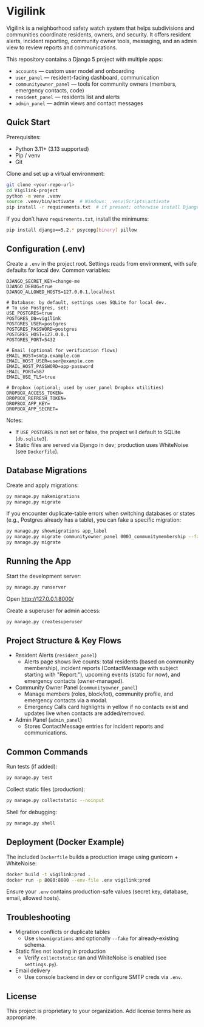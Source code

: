 # Vigilink

Vigilink is a neighborhood safety watch system that helps subdivisions and communities coordinate residents, owners, and security. It offers resident alerts, incident reporting, community owner tools, messaging, and an admin view to review reports and communications.

This repository contains a Django 5 project with multiple apps:

- `accounts` — custom user model and onboarding
- `user_panel` — resident-facing dashboard, communication
- `communityowner_panel` — tools for community owners (members, emergency contacts, code)
- `resident_panel` — residents list and alerts
- `admin_panel` — admin views and contact messages

## Quick Start

Prerequisites:

- Python 3.11+ (3.13 supported)
- Pip / venv
- Git

Clone and set up a virtual environment:

```bash
git clone <your-repo-url>
cd Vigilink-project
python -m venv .venv
source .venv/bin/activate  # Windows: .venv\Scripts\activate
pip install -r requirements.txt  # if present; otherwise install Django and psycopg/psycopg2-binary as needed
```

If you don’t have `requirements.txt`, install the minimums:

```bash
pip install django==5.2.* psycopg[binary] pillow
```

## Configuration (.env)

Create a `.env` in the project root. Settings reads from environment, with safe defaults for local dev. Common variables:

```env
DJANGO_SECRET_KEY=change-me
DJANGO_DEBUG=true
DJANGO_ALLOWED_HOSTS=127.0.0.1,localhost

# Database: by default, settings uses SQLite for local dev.
# To use Postgres, set:
USE_POSTGRES=true
POSTGRES_DB=vigilink
POSTGRES_USER=postgres
POSTGRES_PASSWORD=postgres
POSTGRES_HOST=127.0.0.1
POSTGRES_PORT=5432

# Email (optional for verification flows)
EMAIL_HOST=smtp.example.com
EMAIL_HOST_USER=user@example.com
EMAIL_HOST_PASSWORD=app-password
EMAIL_PORT=587
EMAIL_USE_TLS=true

# Dropbox (optional; used by user_panel Dropbox utilities)
DROPBOX_ACCESS_TOKEN=
DROPBOX_REFRESH_TOKEN=
DROPBOX_APP_KEY=
DROPBOX_APP_SECRET=
```

Notes:

- If `USE_POSTGRES` is not set or false, the project will default to SQLite (`db.sqlite3`).
- Static files are served via Django in dev; production uses WhiteNoise (see `Dockerfile`).

## Database Migrations

Create and apply migrations:

```bash
py manage.py makemigrations
py manage.py migrate
```

If you encounter duplicate-table errors when switching databases or states (e.g., Postgres already has a table), you can fake a specific migration:

```bash
py manage.py showmigrations app_label
py manage.py migrate communityowner_panel 0003_communitymembership --fake
py manage.py migrate
```

## Running the App

Start the development server:

```bash
py manage.py runserver
```

Open http://127.0.0.1:8000/

Create a superuser for admin access:

```bash
py manage.py createsuperuser
```

## Project Structure & Key Flows

- Resident Alerts (`resident_panel`)
  - Alerts page shows live counts: total residents (based on community membership), incident reports (ContactMessage with subject starting with "Report:"), upcoming events (static for now), and emergency contacts (owner-managed).
- Community Owner Panel (`communityowner_panel`)
  - Manage members (roles, block/lot), community profile, and emergency contacts via a modal.
  - Emergency Calls card highlights in yellow if no contacts exist and updates live when contacts are added/removed.
- Admin Panel (`admin_panel`)
  - Stores ContactMessage entries for incident reports and communications.

## Common Commands

Run tests (if added):

```bash
py manage.py test
```

Collect static files (production):

```bash
py manage.py collectstatic --noinput
```

Shell for debugging:

```bash
py manage.py shell
```

## Deployment (Docker Example)

The included `Dockerfile` builds a production image using gunicorn + WhiteNoise:

```bash
docker build -t vigilink:prod .
docker run -p 8080:8080 --env-file .env vigilink:prod
```

Ensure your `.env` contains production-safe values (secret key, database, email, allowed hosts).

## Troubleshooting

- Migration conflicts or duplicate tables
  - Use `showmigrations` and optionally `--fake` for already-existing schema.
- Static files not loading in production
  - Verify `collectstatic` ran and WhiteNoise is enabled (see `settings.py`).
- Email delivery
  - Use console backend in dev or configure SMTP creds via `.env`.

## License

This project is proprietary to your organization. Add license terms here as appropriate.
